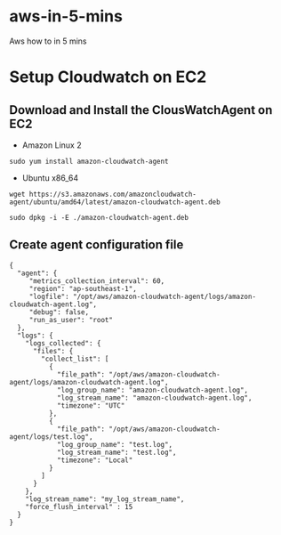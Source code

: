 # aws-in-5-mins
Aws how to in 5 mins

# Setup Cloudwatch on EC2
## Download and Install the ClousWatchAgent on EC2
- Amazon Linux 2

`sudo yum install amazon-cloudwatch-agent`

- Ubuntu x86_64

`wget https://s3.amazonaws.com/amazoncloudwatch-agent/ubuntu/amd64/latest/amazon-cloudwatch-agent.deb`

`sudo dpkg -i -E ./amazon-cloudwatch-agent.deb`

## Create agent configuration file
```
{
  "agent": {
     "metrics_collection_interval": 60,
     "region": "ap-southeast-1",
     "logfile": "/opt/aws/amazon-cloudwatch-agent/logs/amazon-cloudwatch-agent.log",
     "debug": false,
     "run_as_user": "root"
  },
  "logs": {
    "logs_collected": {
      "files": {
        "collect_list": [
          {
            "file_path": "/opt/aws/amazon-cloudwatch-agent/logs/amazon-cloudwatch-agent.log",
            "log_group_name": "amazon-cloudwatch-agent.log",
            "log_stream_name": "amazon-cloudwatch-agent.log",
            "timezone": "UTC"
          },
          {
            "file_path": "/opt/aws/amazon-cloudwatch-agent/logs/test.log",
            "log_group_name": "test.log",
            "log_stream_name": "test.log",
            "timezone": "Local"
          }
        ]
      }
    },
    "log_stream_name": "my_log_stream_name",
    "force_flush_interval" : 15
  }
}
```

